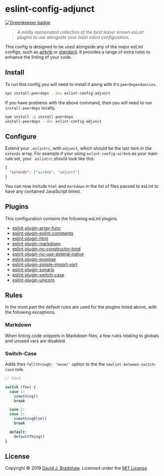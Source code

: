 # eslint-config-adjunct

[![Greenkeeper badge](https://badges.greenkeeper.io/davidjbradshaw/eslint-config-adjunct.svg)](https://greenkeeper.io/)

> _A mildly opinionated collection of the best lesser known esLint plugins to use alongside your main eslint configuration._

This config is designed to be used alongside any of the major esLint configs, such as [airbnb](https://github.com/airbnb/javascript) or [standard](https://github.com/standard/eslint-config-standard). It provides a range of extra rules to enhance the linting of your code.

## Install

To run this config you will need to install it along with it's `peerDependancies`.

```sh
npx install-peerdeps --dev eslint-config-adjunct
```

If you have problems with the above command, then you will need to run `install-peerdeps` locally.

```sh
npm install -g install-peerdeps
install-peerdeps --dev eslint-config-adjunct
```

## Configure

Extend your `.eslintrc`, with `adjunct`, which should be the last item in the `extends` array. For example if your using `eslint-config-airbnb` as your main rule set, your `.eslintrc` should look like this:

```json
{
  "extends": ["airbnb", "adjunct"]
}
```

You can now include `html` and `markdown` in the list of files passed to esLint to have any contained JavaScript linted.

## Plugins

This configuration contains the following esLint plugins.

* [eslint-plugin-array-func](https://github.com/freaktechnik/eslint-plugin-array-func)
* [eslint-plugin-eslint-comments](https://github.com/mysticatea/eslint-plugin-eslint-comments)
* [eslint-plugin-html](https://github.com/BenoitZugmeyer/eslint-plugin-html)
* [eslint-plugin-markdown](https://github.com/eslint/eslint-plugin-markdown)
* [eslint-plugin-no-constructor-bind](https://github.com/markalfred/eslint-plugin-no-constructor-bind)
* [eslint-plugin-no-use-extend-native](https://github.com/dustinspecker/eslint-plugin-no-use-extend-native)
* [eslint-plugin-promise](https://github.com/xjamundx/eslint-plugin-promise)
* [eslint-plugin-simple-import-sort](https://github.com/lydell/eslint-plugin-simple-import-sort)
* [eslint-plugin-sonarjs](https://github.com/SonarSource/eslint-plugin-sonarjs)
* [eslint-plugin-switch-case](https://github.com/lukeapage/eslint-plugin-switch-case)
* [eslint-plugin-unicorn](https://github.com/sindresorhus/eslint-plugin-unicorn)

## Rules

In the most part the default rules are used for the plugins listed above, with the following exceptions.

### Markdown

When linting code snippets in Markdown files, a few rules relating to globals and unused vars are disabled.

### Switch-Case

Adds thes `fallthrough: 'never'` option to the the `newlint-between-switch-case` rule.

```js
// Good

switch (foo) {
  case 1:
    something()
    break

  case 2:
  case 3:
    somethingElse()
    break

  default:
    defaultThing()
}
```

## License
Copyright &copy; 2019 [David J. Bradshaw](https://github.com/davidjbradshaw).
Licensed under the [MIT License](LICENSE).

